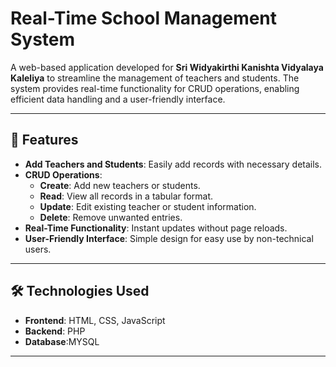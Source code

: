 # Real-Time School Management System

A web-based application developed for **Sri Widyakirthi Kanishta Vidyalaya Kaleliya** to streamline the management of teachers and students. The system provides real-time functionality for CRUD operations, enabling efficient data handling and a user-friendly interface.

---

## 🌟 Features

- **Add Teachers and Students**: Easily add records with necessary details.
- **CRUD Operations**:
  - **Create**: Add new teachers or students.
  - **Read**: View all records in a tabular format.
  - **Update**: Edit existing teacher or student information.
  - **Delete**: Remove unwanted entries.
- **Real-Time Functionality**: Instant updates without page reloads.
- **User-Friendly Interface**: Simple design for easy use by non-technical users.

---

## 🛠️ Technologies Used

- **Frontend**: HTML, CSS, JavaScript
- **Backend**: PHP
- **Database**:MYSQL


---



